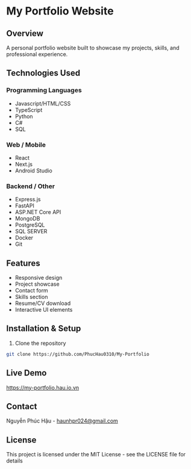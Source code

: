 # My Portfolio Website

## Overview

A personal portfolio website built to showcase my projects, skills, and professional experience.

## Technologies Used

### Programming Languages

-   Javascript/HTML/CSS
-   TypeScript
-   Python
-   C#
-   SQL

### Web / Mobile

-   React
-   Next.js
-   Android Studio

### Backend / Other

-   Express.js
-   FastAPI
-   ASP.NET Core API
-   MongoDB
-   PostgreSQL
-   SQL SERVER
-   Docker
-   Git

## Features

-   Responsive design
-   Project showcase
-   Contact form
-   Skills section
-   Resume/CV download
-   Interactive UI elements

## Installation & Setup

1. Clone the repository

```bash
git clone https://github.com/PhucHau0310/My-Portfolio
```

## Live Demo

https://my-portfolio.hau.io.vn

## Contact

Nguyễn Phúc Hậu - haunhpr024@gmail.com

## License

This project is licensed under the MIT License - see the LICENSE file for details
